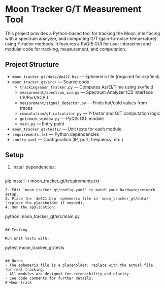 # Moon Tracker G/T Measurement Tool

This project provides a Python-based tool for tracking the Moon, interfacing with a spectrum analyzer, and computing G/T (gain-to-noise-temperature) using Y-factor methods. It features a PyQt5 GUI for user interaction and modular code for tracking, measurement, and computation.

## Project Structure

- `moon_tracker_gt/data/de421.bsp` — Ephemeris file (required for skyfield)
- `moon_tracker_gt/src/` — Source code
  - `tracking/moon_tracker.py` — Computes Az/El/Time using skyfield
  - `measurement/spectrum_icd.py` — Spectrum Analyzer ICD interface (IP/Port/SCPI)
  - `measurement/signal_detector.py` — Finds hot/cold values from traces
  - `computation/gt_calculator.py` — Y-factor and G/T computation logic
  - `gui/main_window.py` — PyQt5 GUI module
  - `main.py` — Entry point
- `moon_tracker_gt/tests/` — Unit tests for each module
- `requirements.txt` — Python dependencies
- `config.yaml` — Configuration (IP, port, frequency, etc.)

## Setup

1. Install dependencies:
   ```
pip install -r moon_tracker_gt/requirements.txt
   ```
2. Edit `moon_tracker_gt/config.yaml` to match your hardware/network setup.
3. Place the `de421.bsp` ephemeris file in `moon_tracker_gt/data/` (replace the placeholder if needed).
4. Run the application:
   ```
python moon_tracker_gt/src/main.py
   ```

## Testing

Run unit tests with:
```
pytest moon_tracker_gt/tests
```

## Notes
- The ephemeris file is a placeholder; replace with the actual file for real tracking.
- All modules are designed for extensibility and clarity.
- See code comments for further details.
#   M o o n - t r a c k  
 